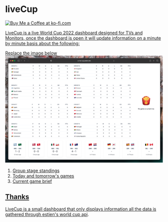 # liveCup

<a href='https://ko-fi.com/pedsm' target='_blank'><img height='35' style='border:0px;height:46px;' src='https://az743702.vo.msecnd.net/cdn/kofi3.png?v=0' border='0' alt='Buy Me a Coffee at ko-fi.com' />


LiveCup is a live World Cup 2022 dashboard designed for TVs and Monitors, once the dashboard is open it will update information on a minute by minute basis about the following:

Replace the image below
![Group stage Screenshot](.github/2022.png)

1. Group stage standings
2. Today and tomorrow's games
3. Current game brief

## Thanks

LiveCup is a small dashboard that only displays information all the data is gathered through [estien's world cup api](https://github.com/estiens/world_cup_json).
